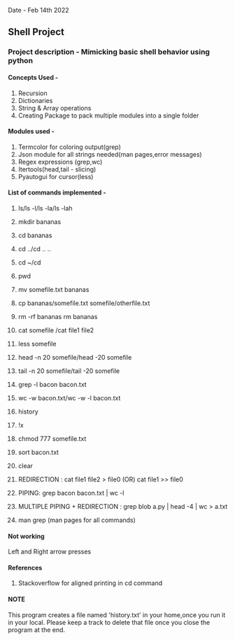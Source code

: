 Date - Feb 14th 2022

## Shell Project

### **Project description** - Mimicking basic shell behavior using python<br />
#### **Concepts Used -** 
1. Recursion<br />
2. Dictionaries<br />
3. String & Array operations<br />
4. Creating Package to pack multiple modules into a single folder<br />

#### **Modules used -** <br />
1. Termcolor for coloring output(grep)<br />
2. Json module for all strings needed(man pages,error messages)<br />
3. Regex expressions (grep,wc)<br />
4. Itertools(head,tail - slicing)<br />
5. Pyautogui for cursor(less)

#### List of commands implemented - 

1. ls/ls -l/ls -la/ls -lah	

2. mkdir bananas

3. cd bananas

4. cd ../cd .. ..

5. cd ~/cd		

6. pwd		

7. mv somefile.txt bananas	

8. cp bananas/somefile.txt somefile/otherfile.txt	

9. rm -rf bananas rm bananas

10.	cat somefile	/cat file1 file2

11.	less somefile

12.	head -n 20 somefile/head -20 somefile

13.	tail -n 20 somefile/tail -20 somefile

14.	grep -l bacon bacon.txt	

15.	wc -w bacon.txt/wc -w -l bacon.txt	

16.	history	

17.	!x

18.	chmod 777 somefile.txt

19.	sort bacon.txt

20.	clear

21.	REDIRECTION : cat file1 file2 > file0 (OR) cat file1 >> file0 

22. PIPING: grep bacon bacon.txt | wc -l 

23. MULTIPLE PIPING + REDIRECTION : grep blob a.py | head -4 | wc > a.txt 

24.  man grep (man pages for all commands)

#### Not working
Left and Right arrow presses

#### References
1. Stackoverflow for aligned printing in cd command

#### NOTE
  This program creates a file named 'history.txt' in your home,once you run it in your local.
  Please keep a track to delete that file once you close the program at the end.

